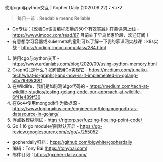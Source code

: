 使用cgo与python交互 | Gopher Daily (2020.09.22) ʕ◔ϖ◔ʔ

>每日一谚：Readable means Reliable

* Go专栏：《改善Go语言编程质量的50个有效实践》在慕课网上线 - https://www.imooc.com/read/87 目前处于早鸟优惠阶段，欢迎订阅！ 
* 有意想学习容器或Kubernets的童鞋可以了解一下我的慕课网实战课：k8s实战 - https://coding.imooc.com/class/284.html

1. 使用cgo与python交互 - https://www.ardanlabs.com/blog/2020/09/using-python-memory.html
2. GraphQL是什么？如何使用Go实现它 - https://medium.com/tunaiku-tech/what-is-graphql-and-how-is-it-implemented-in-golang-b2e7649529f1
3. 在Wildlife，我们是如何测试go代码的 - https://medium.com/tech-at-wildlife-studios/testing-golang-code-our-approach-at-wildlife-6f41e489ff36
4. 在Go中使用mongodb作为数据源 - https://www.loginradius.com/engineering/blog/mongodb-as-datasource-in-golang/
5. 浮点数模糊测试 - https://rigtorp.se/fuzzing-floating-point-code/
6. Go 1.16 go module机制默认开启 - https://go-review.googlesource.com/c/go/+/255052

* gopherdaily归档：https://github.com/bigwhite/gopherdaily
* 编辑：Tony Bai (https://tonybai.com)
* 邮件订阅：https://gopher-daily.com/



